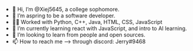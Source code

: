 - 👋 Hi, I’m @Xiej5645, a college sophomore.
- 👀 I’m aspring to be a software developer.
- 👨‍💻 Worked with Python, C++, Java, HTML, CSS, JavaScript
- 🌱 I’m currently learning react with JavaScript, and intro to AI learning.
- 💞️ I’m looking to learn from people and open sources.
- 📫 How to reach me -->  through discord: Jerry#9468

<!---
Xiej5645/Xiej5645 is a ✨ special ✨ repository because its `README.md` (this file) appears on your GitHub profile.
You can click the Preview link to take a look at your changes.
--->
<!---
Wow Saturday January 1, 2025 and now I come on github again. The stress is overwhelming me, facing imposter syndrome. Just recently I realized how much I'm already through with my education, like more than half way to graduations and reflecting on myself: no experience/internship in this field, no projects, no connections just being an introvert; like what am I even doing, what have I been doing, bruh. So disappointed. I should tell myself what I have told others before: have patience, but know what you're doing, just do it/them please. You got this. Somehow. Have Faith. The future is murky but have potentials, luck will come its way to meet hark work. 
--->
